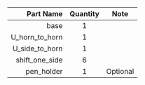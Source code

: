 | Part Name      | Quantity |   Note   |
| --------------:|:--------:|:--------:|
| base           |    1     |          |
| U_horn_to_horn |    1     |          |
| U_side_to_horn |    1     |          |
| shift_one_side |    6     |          |
| pen_holder     |    1     | Optional |
